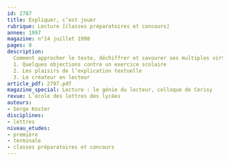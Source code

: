 ```yaml
---
id: 2787
title: Expliquer, c’est jouer
rubrique: Lecture [classes préparatoires et concours]
annee: 1997
magazine: n°14 juillet 1998
pages: 8
description: 
  Comment approcher le texte, déchiffrer et savourer ses multiples virtualités, le connaître en quelque sorte «bibliquement» (puisqu’il s’agit d’en jouir), si on ne l’explique, si on ne l’explicite pas, au sens de le déplier, le déployer ? Quels sont les enjeux, les périls, les profits de cet exercice, si on admet que seul, ou prioritairement, il est susceptible de transformer la lecture en création ?
  1. Quelques objections contre un exercice scolaire
  2. Les plaisirs de l’explication textuelle
  3. Le créateur en lecteur
article_pdf: 2787.pdf
magazine_special: Lecture : le génie du lecteur, colloque de Cerisy
revue: L’école des lettres des lycées
auteurs:
- Serge Koster
disciplines:
- lettres
niveau_etudes:
- première
- terminale
- classes préparatoires et concours
---
```

